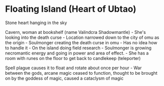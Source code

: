 # Floating Island (Heart of Ubtao)

Stone heart hanging in the sky

Cavern, woman at bookshelf (name Valindcra Shadowmantle)
	- She's looking into the death curse
	- Location narrowed down to the city of omu as the origin
	- Soulmonger creating the death curse in omu
	- Has no idea how to handle it
	- On the island doing field research
	- Soulmonger is growing necromantic energy and going in power and area of effect.
	- She has a room with runes on the floor to get back to candlekeep (teleporter)

Spell plague causes it to float and rotate about once per hour
	- War between the gods, arcane magic ceased to function, thought to be brought on by the goddess of magic, caused a cataclysm of magic

